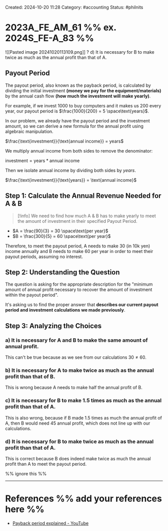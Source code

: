 Created: 2024-10-20 11:28
Category: #accounting
Status: #philnits



# 2023A_FE_AM_61 %% ex. 2024S_FE-A_83 %%

![[Pasted image 20241020113109.png]]
?
d) It is necessary for B to make twice as much as the annual profit than that of A.

## Payout Period

The payout period, also known as the payback period, is calculated by dividing the initial investment **(money we pay for the equipment/materials)** by the annual cash flow **(how much the investment will make yearly)**.

For example, if we invest 1000 to buy computers and it makes us 200 every year, our payout period is $\frac{1000}{200} = 5 \space\text{years}$.

In our problem, we already have the payout period and the investment amount, so we can derive a new formula for the annual profit using algebraic manipulation.

$\frac{\text{investment}}{\text{annual income}} = years$

We multiply annual income from both sides to remove the denominator:

${\text{investment}} = \text{years} * \text{annual income}$

Then we isolate annual income by dividing both sides by $years$.

$\frac{\text{investment}}{\text{years}} = \text{annual income}$

## Step 1: Calculate the Annual Revenue Needed for A & B

> [!info] We need to find how much A & B has to make yearly to meet the amount of investment in their specified Payout Period.

- $A = \frac{90}{3} = 30 \space\text{per year}$
- $B = \frac{300}{5} = 60 \space\text{per year}$

Therefore, to meet the payout period, A needs to make 30 (in 10k yen) income annually and B needs to make 60 per year in order to meet their payout periods, assuming no interest.

## Step 2: Understanding the Question

The question is asking for the appropriate description for the "minimum amount of annual profit necessary to recover the amount of investment within the payout period".

It's asking us to find the proper answer that **describes our current payout period and investment calculations we made previously**.

## Step 3: Analyzing the Choices

### a) It is necessary for A and B to make the same amount of annual profit.

This can't be true because as we see from our calculations $30 \neq {60}$.

### b) It is necessary for A to make twice as much as the annual profit than that of B.

This is wrong because A needs to make half the annual profit of B.

### c) It is necessary for B to make 1.5 times as much as the annual profit than that of A.

This is also wrong, because if B made 1.5 times as much the annual profit of A, then B would need 45 annual profit, which does not line up with our calculations.

### d) It is necessary for B to make twice as much as the annual profit than that of A.

This is correct because B does indeed make twice as much the annual profit than A to meet the payout period.

%% ignore this %%
<!--SR:!2025-04-14,1,210-->
---









# References %% add your references here %%
- [Payback period explained - YouTube](https://www.youtube.com/watch?v=FJjGi7gsK3A)